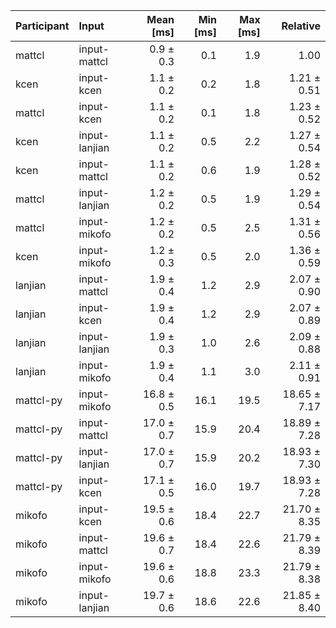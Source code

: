 | Participant | Input | Mean [ms] | Min [ms] | Max [ms] | Relative |
|:---|:---|---:|---:|---:|---:|
| mattcl | input-mattcl | 0.9 ± 0.3 | 0.1 | 1.9 | 1.00 |
| kcen | input-kcen | 1.1 ± 0.2 | 0.2 | 1.8 | 1.21 ± 0.51 |
| mattcl | input-kcen | 1.1 ± 0.2 | 0.1 | 1.8 | 1.23 ± 0.52 |
| kcen | input-lanjian | 1.1 ± 0.2 | 0.5 | 2.2 | 1.27 ± 0.54 |
| kcen | input-mattcl | 1.1 ± 0.2 | 0.6 | 1.9 | 1.28 ± 0.52 |
| mattcl | input-lanjian | 1.2 ± 0.2 | 0.5 | 1.9 | 1.29 ± 0.54 |
| mattcl | input-mikofo | 1.2 ± 0.2 | 0.5 | 2.5 | 1.31 ± 0.56 |
| kcen | input-mikofo | 1.2 ± 0.3 | 0.5 | 2.0 | 1.36 ± 0.59 |
| lanjian | input-mattcl | 1.9 ± 0.4 | 1.2 | 2.9 | 2.07 ± 0.90 |
| lanjian | input-kcen | 1.9 ± 0.4 | 1.2 | 2.9 | 2.07 ± 0.89 |
| lanjian | input-lanjian | 1.9 ± 0.3 | 1.0 | 2.6 | 2.09 ± 0.88 |
| lanjian | input-mikofo | 1.9 ± 0.4 | 1.1 | 3.0 | 2.11 ± 0.91 |
| mattcl-py | input-mikofo | 16.8 ± 0.5 | 16.1 | 19.5 | 18.65 ± 7.17 |
| mattcl-py | input-mattcl | 17.0 ± 0.7 | 15.9 | 20.4 | 18.89 ± 7.28 |
| mattcl-py | input-lanjian | 17.0 ± 0.7 | 15.9 | 20.2 | 18.93 ± 7.30 |
| mattcl-py | input-kcen | 17.1 ± 0.5 | 16.0 | 19.7 | 18.93 ± 7.28 |
| mikofo | input-kcen | 19.5 ± 0.6 | 18.4 | 22.7 | 21.70 ± 8.35 |
| mikofo | input-mattcl | 19.6 ± 0.7 | 18.4 | 22.6 | 21.79 ± 8.39 |
| mikofo | input-mikofo | 19.6 ± 0.6 | 18.8 | 23.3 | 21.79 ± 8.38 |
| mikofo | input-lanjian | 19.7 ± 0.6 | 18.6 | 22.6 | 21.85 ± 8.40 |
